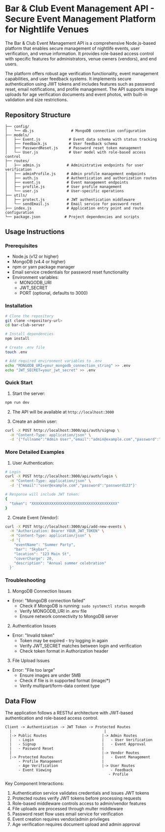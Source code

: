 # Bar & Club Event Management API - Secure Event Management Platform for Nightlife Venues

The Bar & Club Event Management API is a comprehensive Node.js-based platform that enables secure management of nightlife events, user verification, and venue information. It provides role-based access control with specific features for administrators, venue owners (vendors), and end users.

The platform offers robust age verification functionality, event management capabilities, and user feedback systems. It implements secure authentication using JWT tokens and includes features such as password reset, email notifications, and profile management. The API supports image uploads for age verification documents and event photos, with built-in validation and size restrictions.

## Repository Structure
```
├── config/
│   └── db.js                 # MongoDB connection configuration
├── models/
│   ├── Event.js             # Event data schema with status tracking
│   ├── Feedback.js          # User feedback schema
│   ├── PasswordReset.js     # Password reset token management
│   └── User.js              # User model with role-based access control
├── routes/
│   ├── admin.js            # Administrative endpoints for user verification
│   ├── adminProfile.js     # Admin profile management endpoints
│   ├── auth.js             # Authentication and authorization routes
│   ├── event.js            # Event management endpoints
│   ├── profile.js          # User profile management
│   └── user.js             # User-specific operations
├── utils/
│   ├── protect.js          # JWT authentication middleware
│   └── sendEmail.js        # Email service for password reset
├── index.js                # Application entry point and route configuration
└── package.json           # Project dependencies and scripts
```

## Usage Instructions
### Prerequisites
- Node.js (v12 or higher)
- MongoDB (v4.4 or higher)
- npm or yarn package manager
- Email service credentials for password reset functionality
- Environment variables:
  - MONGODB_URI
  - JWT_SECRET
  - PORT (optional, defaults to 3000)

### Installation

```bash
# Clone the repository
git clone <repository-url>
cd bar-club-server

# Install dependencies
npm install

# Create .env file
touch .env

# Add required environment variables to .env
echo "MONGODB_URI=your_mongodb_connection_string" >> .env
echo "JWT_SECRET=your_jwt_secret" >> .env
```

### Quick Start
1. Start the server:
```bash
npm run dev
```

2. The API will be available at `http://localhost:3000`

3. Create an admin user:
```bash
curl -X POST http://localhost:3000/api/auth/signup \
  -H "Content-Type: application/json" \
  -d '{"fullname":"Admin User","email":"admin@example.com","password":"password123","confirmPassword":"password123","age":25,"role":"admin"}'
```

### More Detailed Examples

1. User Authentication:
```bash
# Login
curl -X POST http://localhost:3000/api/auth/login \
  -H "Content-Type: application/json" \
  -d '{"email":"user@example.com","password":"password123"}'

# Response will include JWT token:
{
  "token": "XXXXXXXXXXXXXXXXXXXXXXXXXXXXXXXXXXXXXXX"
}
```

2. Create Event (Vendor):
```bash
curl -X POST http://localhost:3000/api/add-new-events \
  -H "Authorization: Bearer YOUR_JWT_TOKEN" \
  -H "Content-Type: application/json" \
  -d '{
    "eventName": "Summer Party",
    "bar": "Skybar",
    "location": "123 Main St",
    "coverCharge": 20,
    "description": "Annual summer celebration"
  }'
```

### Troubleshooting

1. MongoDB Connection Issues
- Error: "MongoDB connection failed"
  - Check if MongoDB is running: `sudo systemctl status mongodb`
  - Verify MONGODB_URI in .env file
  - Ensure network connectivity to MongoDB server

2. Authentication Issues
- Error: "Invalid token"
  - Token may be expired - try logging in again
  - Verify JWT_SECRET matches between login and verification
  - Check token format in Authorization header

3. File Upload Issues
- Error: "File too large"
  - Ensure images are under 5MB
  - Check if file is in supported format (image/*) 
  - Verify multipart/form-data content type

## Data Flow
The application follows a RESTful architecture with JWT-based authentication and role-based access control.

```ascii
Client -> Authentication -> JWT Token -> Protected Routes
  |                                          |
  |-> Public Routes                         |-> Admin Routes
  |   - Login                               |   - User Verification
  |   - Signup                              |   - Event Approval
  |   - Password Reset                      |
  |                                         |-> Vendor Routes
  |-> Protected Routes                      |   - Event Management
      - Profile Management                  |
      - Age Verification                    |-> User Routes
      - Event Viewing                           - Feedback
                                               - Profile
```

Key Component Interactions:
1. Authentication service validates credentials and issues JWT tokens
2. Protected routes verify JWT tokens before processing requests
3. Role-based middleware controls access to admin/vendor features
4. File uploads are processed through multer middleware
5. Password reset flow uses email service for verification
6. Event creation requires vendor/admin privileges
7. Age verification requires document upload and admin approval